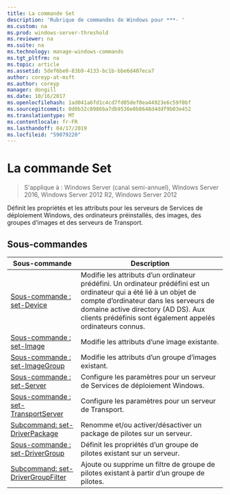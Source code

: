 ```yaml
---
title: La commande Set
description: 'Rubrique de commandes de Windows pour ***- '
ms.custom: na
ms.prod: windows-server-threshold
ms.reviewer: na
ms.suite: na
ms.technology: manage-windows-commands
ms.tgt_pltfrm: na
ms.topic: article
ms.assetid: 5def6be0-83b9-4133-bc1b-bbe6d407eca7
author: coreyp-at-msft
ms.author: coreyp
manager: dongill
ms.date: 10/16/2017
ms.openlocfilehash: 1ad041a6fd1c4cd7fd05def0ea44923e6c59f0bf
ms.sourcegitcommit: 0d0b32c8986ba7db9536e0b8648d4ddf9b03e452
ms.translationtype: MT
ms.contentlocale: fr-FR
ms.lasthandoff: 04/17/2019
ms.locfileid: "59879220"
---
```

# <a name="the-set-command"></a>La commande Set

>S'applique à : Windows Server (canal semi-annuel), Windows Server 2016, Windows Server 2012 R2, Windows Server 2012

Définit les propriétés et les attributs pour les serveurs de Services de déploiement Windows, des ordinateurs préinstallés, des images, des groupes d’images et des serveurs de Transport.
## <a name="subcommands"></a>Sous-commandes
|Sous-commande|Description|
|-------|--------|
|[Sous-commande : set-Device](subcommand-set-device.md)|Modifie les attributs d’un ordinateur prédéfini. Un ordinateur prédéfini est un ordinateur qui a été lié à un objet de compte d’ordinateur dans les serveurs de domaine active directory (AD DS). Aux clients prédéfinis sont également appelés ordinateurs connus.|
|[Sous-commande : set-Image](subcommand-set-image.md)|Modifie les attributs d’une image existante.|
|[Sous-commande : set-ImageGroup](subcommand-set-imagegroup.md)|Modifie les attributs d’un groupe d’images existant.|
|[Sous-commande : set-Server](subcommand-set-server.md)|Configure les paramètres pour un serveur de Services de déploiement Windows.|
|[Sous-commande : set-TransportServer](subcommand-set-transportserver.md)|Configure les paramètres pour un serveur de Transport.|
|[Subcommand: set-DriverPackage](subcommand-set-driverpackage.md)|Renomme et/ou activer/désactiver un package de pilotes sur un serveur.|
|[Sous-commande : set-DriverGroup](subcommand-set-drivergroup.md)|Définit les propriétés d’un groupe de pilotes existant sur un serveur.|
|[Subcommand: set-DriverGroupFilter](subcommand-set-drivergroupfilter.md)|Ajoute ou supprime un filtre de groupe de pilotes existant à partir d’un groupe de pilotes.|
